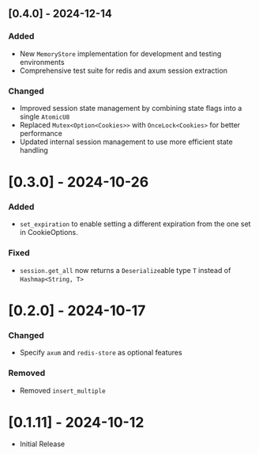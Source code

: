 ## [0.4.0] - 2024-12-14
### Added
- New `MemoryStore` implementation for development and testing environments
- Comprehensive test suite for redis and axum session extraction

### Changed
- Improved session state management by combining state flags into a single `AtomicU8`
- Replaced `Mutex<Option<Cookies>>` with `OnceLock<Cookies>` for better performance
- Updated internal session management to use more efficient state handling

# [0.3.0] - 2024-10-26
### Added
- `set_expiration` to enable setting a different expiration from the one set in CookieOptions.

### Fixed
- `session.get_all` now returns a `Deserialize`able type `T` instead of `Hashmap<String, T>`

# [0.2.0] - 2024-10-17

### Changed
- Specify `axum` and `redis-store` as optional features

### Removed
- Removed `insert_multiple`

# [0.1.11] - 2024-10-12
- Initial Release
